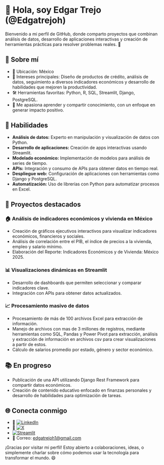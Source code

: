 <!---
EdgarTrejoh/EdgarTrejoh is a ✨ special ✨ repository because its `README.md` (this file) appears on your GitHub profile.
You can click the Preview link to take a look at your changes.
--->

# 👋 Hola, soy Edgar Trejo (@Edgatrejoh)

Bienvenido a mi perfil de GitHub, donde comparto proyectos que combinan análisis de datos, desarrollo de aplicaciones interactivas y creación de herramientas prácticas para resolver problemas reales. 🚀

## 🌟 Sobre mí

- 📍 Ubicación: México
- 🎯 Intereses principales: Diseño de productos de crédito, análisis de datos, seguimiento a diversos indicadores económicos y desarrollo de habilidades que mejoren la productividad.
- 🛠️ Herramientas favoritas: Python, R, SQL, Streamlit, Django, PostgreSQL.
- 📘 Me apasiona aprender y compartir conocimiento, con un enfoque en generar impacto positivo.

## 🚀 Habilidades

- **Análisis de datos:** Experto en manipulación y visualización de datos con Python.
- **Desarrollo de aplicaciones:** Creación de apps interactivas usando Streamlit.
- **Modelado económico:** Implementación de modelos para análisis de series de tiempo.
- **APIs:** Integración y consumo de APIs para obtener datos en tiempo real.
- **Despliegue web:** Configuración de aplicaciones con herramientas como Django y PostgreSQL.
- **Automatización:** Uso de librerías con Python para automatizar procesos en Excel.

## 🌟 Proyectos destacados

### 🏠 **Análisis de indicadores económicos y vivienda en México**
- Creación de gráficos ejecutivos interactivos para visualizar indicadores económicos, financieros y sociales.
- Análisis de correlación entre el PIB, el índice de precios a la vivienda, empleo y salario mínimo.
- Elaboración del Reporte: Indicadores Económicos y de Vivienda: México 2025.

### 📊 **Visualizaciones dinámicas en Streamlit**
- Desarrollo de dashboards que permiten seleccionar y comparar indicadores clave.
- Integración con APIs para obtener datos actualizados.
### 📈 **Procesamiento masivo de datos**
- Procesamiento de más de 100 archivos Excel para extracción de información.
- Manejo de archivos con mas de 3 millones de registros, mediante herramientas como SQL, Pandas y Power Pivot para extracción, análisis y extracción de información en archivos csv para crear visualizaciones a partir de estos.
- Cálculo de salarios promedio por estado, género y sector económico.

## 📚 En progreso

- Publicación de una API utilizando Django Rest Framework para compartir datos económicos.
- Creación de contenido educativo enfocado en finanzas personales y desarrollo de habilidades para optimización de tareas.

## 🌐 Conecta conmigo

- 💼 [![LinkedIn](https://img.shields.io/badge/LinkedIn-Edgar_Trejo-03077748?style=for-the-badge&logo=linkedin&logoColor=white&labelColor=101010)](https://www.linkedin.com/in/edgar-trejo-03077748) 
- 📝 [![X](https://img.shields.io/badge/Twitter-@Edgatrejoh-1DA1F2?style=for-the-badge&logo=twitter&logoColor=white&labelColor=101010)](https://twitter.com/Edgatrejoh)
- [![Streamlit](https://static.streamlit.io/badges/streamlit_badge_black_white.svg)](https://econodatamx-v1.streamlit.app/)
- 📧 Correo: edgatrejoh1@gmail.com

¡Gracias por visitar mi perfil! Estoy abierto a colaboraciones, ideas, o simplemente charlar sobre cómo podemos usar la tecnología para transformar el mundo. 😄



